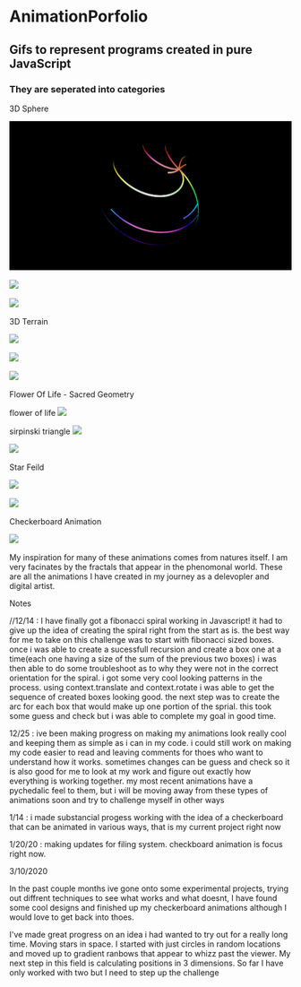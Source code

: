 # AnimationPorfolio
## Gifs to represent programs created in pure JavaScript
### They are seperated into categories
3D Sphere

![](GIFs/gg1.gif)

![](GIFs/globe.gif)

![](GIFs/gg2.gif)

3D Terrain

![](GIFs/3D-terrain-v1.gif)

![](GIFs/3D-terrain-v2.gif)

![](GIFs/3D-terrain-v3.gif)

Flower Of Life - Sacred Geometry

flower of life
![](GIFs/flwrOfLyf.gif)

sirpinski triangle
![](GIFs/sirpinski-v2.gif)

![](GIFs/tri-fractal-bnw.gif)

Star Feild

![](GIFs/starsv1.gif)

![](GIFs/starsv2.gif)

Checkerboard Animation

![](GIFs/infinity_v1.gif)

<!-- ![](src.gif)
![](src.gif) -->
My inspiration for many of these animations comes from natures itself. I am very facinates by the fractals that appear in the phenomonal world. These are all the animations I have created in my journey as a delevopler and digital artist.

Notes


//12/14 :
I have finally got a fibonacci spiral working in Javascript! it had to give up the idea of creating the spiral right from the start as is. the best way for me to take on this challenge was to start with fibonacci sized boxes. once i was able to create a sucessfull recursion and create a box one at a time(each one having a size of the sum of the previous two boxes) i was then able to do some troubleshoot as to why they were not in the correct orientation for the spiral. i got some very cool looking patterns in the process. using context.translate and context.rotate i was able to get the sequence of created boxes looking good. the next step was to create the arc for each box that would make up one portion of the sprial. this took some guess and check but i was able to complete my goal in good time.

12/25 : 
ive been making progress on making my animations look really cool and keeping them as simple as i can in my code. i could still work on making my code easier to read and leaving comments for thoes who want to understand how it works. sometimes changes can be guess and check so it is also good for me to look at my work and figure out exactly how everything is working together. my most recent animations have a pychedalic feel to them, but i will be moving away from these types of animations soon and try to challenge myself in other ways

1/14 :
i made substancial progess working with the idea of a checkerboard that can be animated in various ways, that is my current project right now

1/20/20 : making updates for filing system. checkboard animation is focus right now.


3/10/2020 

In the past couple months ive gone onto some experimental projects, trying out diffrent techniques to see what works and what doesnt, I have found some cool designs and finished up my checkerboard animations although I would love to get back into thoes. 

I've made great progress on an idea i had wanted to try out for a really long time. Moving stars in space. I started with just circles in random locations and moved up to gradient ranbows that appear to whizz past the viewer. My next step in this field is calculating positions in 3 dimensions. So far I have only worked with two but I need to step up the challenge
